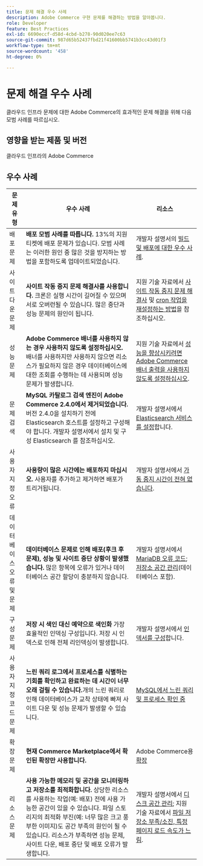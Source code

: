 ```yaml
---
title: 문제 해결 우수 사례
description: Adobe Commerce 구현 문제를 해결하는 방법을 알아봅니다.
role: Developer
feature: Best Practices
exl-id: 6690eccf-d58d-4cbd-b278-90d020ee7c63
source-git-commit: 987d65b52437fbd21f41600bb5741b3cc43d01f3
workflow-type: tm+mt
source-wordcount: '458'
ht-degree: 0%

---
```


# 문제 해결 우수 사례

클라우드 인프라 문제에 대한 Adobe Commerce의 효과적인 문제 해결을 위해 다음 모범 사례를 따르십시오.

## 영향을 받는 제품 및 버전

클라우드 인프라의 Adobe Commerce

## 우수 사례

| 문제 유형 | 우수 사례 | 리소스 |
|----------------------------|----------------------------------------------------------------------------------------------------------------------------------------------------------------------------------------------------------------------------------------------------------------------------------------------------------------------------------------------------------------------------------------------------|-------------------------------------------------------------------------------------------------------------------------------------------------------------------------------------------------------------------------------------------------------------------------------------------------------------------------------------------------------------------------------------------------------|
| 배포 문제 | **배포 모범 사례를 따릅니다.** 13%의 지원 티켓에 배포 문제가 있습니다. 모범 사례는 이러한 원인 중 많은 것을 방지하는 방법을 포함하도록 업데이트되었습니다. | 개발자 설명서의 [빌드 및 배포에 대한 우수 사례](https://experienceleague.adobe.com/ko/docs/commerce-cloud-service/user-guide/develop/deploy/best-practices#best-practices). |
| 사이트 다운 문제 | **사이트 작동 중지 문제 해결사를 사용합니다.** 크론은 실행 시간이 길어질 수 있으며 서로 오버런될 수 있습니다. 많은 중단과 성능 문제의 원인이 됩니다. | 지원 기술 자료에서 [사이트 작동 중지 문제 해결사](https://experienceleague.adobe.com/docs/commerce-knowledge-base/kb/troubleshooting/site-down-or-unresponsive/magento-site-down-troubleshooter.html?lang=ko) 및 [cron 작업을 재설정하는 방법](https://experienceleague.adobe.com/docs/commerce-knowledge-base/kb/troubleshooting/miscellaneous/cron-job-is-stuck-in-running-status.html?lang=ko)을 참조하십시오. |
| 성능 문제 | **Adobe Commerce 배너를 사용하지 않는 경우 사용하지 않도록 설정하십시오.** 배너를 사용하지만 사용하지 않으면 리소스가 필요하지 않은 경우 데이터베이스에 대한 조회를 수행하는 데 사용되며 성능 문제가 발생합니다. | 지원 기술 자료에서 [성능을 향상시키려면 Adobe Commerce 배너 출력을 사용하지 않도록 설정하십시오](https://experienceleague.adobe.com/docs/commerce-knowledge-base/kb/troubleshooting/miscellaneous/disable-magento-banner-output-to-improve-site-performance.html?lang=ko). |
| 문제 검색 | **MySQL 카탈로그 검색 엔진이 Adobe Commerce 2.4.0에서 제거되었습니다.** 버전 2.4.0을 설치하기 전에 Elasticsearch 호스트를 설정하고 구성해야 합니다. 개발자 설명서에서 설치 및 구성 Elasticsearch 를 참조하십시오. | 개발자 설명서에서 [Elasticsearch 서비스를 설정](https://experienceleague.adobe.com/ko/docs/commerce-cloud-service/user-guide/configure/service/elasticsearch)합니다. |
| 사용자 지정 오류 | **사용량이 많은 시간에는 배포하지 마십시오.** 사용자를 추가하고 제거하면 배포가 트리거됩니다. | 개발자 설명서에서 [가동 중지 시간이 전혀 없습니다](https://experienceleague.adobe.com/ko/docs/commerce-cloud-service/user-guide/develop/deploy/reduce-downtime). |
| 데이터베이스 오류 및 문제 | **데이터베이스 문제로 인해 배포(후크 후 문제), 성능 및 사이트 중단 상황이 발생했습니다.** 많은 항목에 오류가 있거나 데이터베이스 공간 할당이 충분하지 않습니다. | 개발자 설명서에서 [MariaDB 오류 코드](https://mariadb.com/kb/en/library/mariadb-error-codes/#mariadb-specific-error-codes); [저장소 공간 관리](https://experienceleague.adobe.com/ko/docs/commerce-cloud-service/user-guide/develop/storage/manage-disk-space)(데이터베이스 포함). |
| 구성 문제 | **저장 시 색인 대신 예약으로 색인화** 가장 효율적인 인덱싱 구성입니다. 저장 시 인덱스로 인해 전체 리인덱싱이 발생합니다. | 개발자 설명서에서 [인덱서를 구성](../../../configuration/cli/manage-indexers.md#configure-indexers)합니다. |
| 사용자 지정 코드 문제 | **느린 쿼리 로그에서 프로세스를 식별하는 기회를 확인하고 완료하는 데 시간이 너무 오래 걸릴 수 있습니다.**&#x200B;개의 느린 쿼리로 인해 데이터베이스가 교착 상태에 빠져 사이트 다운 및 성능 문제가 발생할 수 있습니다. | [MySQL에서 느린 쿼리 및 프로세스 확인 중](https://experienceleague.adobe.com/docs/commerce-knowledge-base/kb/troubleshooting/database/checking-slow-queries-and-processes-mysql.html?lang=ko) |
| 확장 문제 | **현재 Commerce Marketplace에서 확인된 확장만 사용합니다.** | Adobe Commerce용 [확장](https://marketplace.magento.com/extensions.html) |
| 리소스 문제 | **사용 가능한 메모리 및 공간을 모니터링하고 저장소를 최적화합니다.** 상당한 리소스를 사용하는 작업(예: 배포) 전에 사용 가능한 공간이 있을 수 있습니다. 파일 스토리지의 최적화 부진(예: 너무 많은 크고 풍부한 이미지)도 공간 부족의 원인이 될 수 있습니다. 리소스가 부족하면 성능 문제, 사이트 다운, 배포 중단 및 배포 오류가 발생합니다. | 개발자 설명서에서 [디스크 공간 관리](https://experienceleague.adobe.com/ko/docs/commerce-cloud-service/user-guide/develop/storage/manage-disk-space); 지원 기술 자료에서 [파일 저장소 부족/소진, 특정 페이지 로드 속도가 느림](https://experienceleague.adobe.com/docs/commerce-knowledge-base/kb/troubleshooting/miscellaneous/file-storage-low-specific-page-loads-are-slow.html?lang=ko). |
